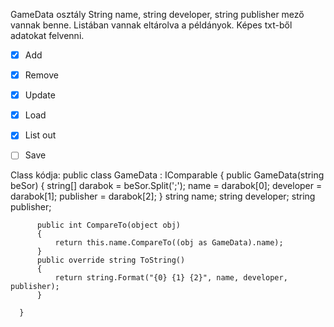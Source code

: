 GameData osztály
String name, string developer, string publisher mező vannak benne.
Listában vannak eltárolva a példányok.
Képes txt-ből adatokat felvenni.
- [x] Add
- [x] Remove
- [x] Update
- [x] Load
- [x] List out
- [ ] Save






Class  kódja:
public class GameData : IComparable
      {
          public GameData(string beSor)
          {
              string[] darabok = beSor.Split(';');
              name = darabok[0];
              developer = darabok[1];
              publisher = darabok[2];
          }
          string name;
          string developer;
          string publisher;
          

          public int CompareTo(object obj)
          {
              return this.name.CompareTo((obj as GameData).name);
          }
          public override string ToString()
          {
              return string.Format("{0} {1} {2}", name, developer, publisher);
          }

      }
